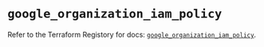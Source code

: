 # `google_organization_iam_policy`

Refer to the Terraform Registory for docs: [`google_organization_iam_policy`](https://www.terraform.io/docs/providers/google/r/organization_iam_policy).
